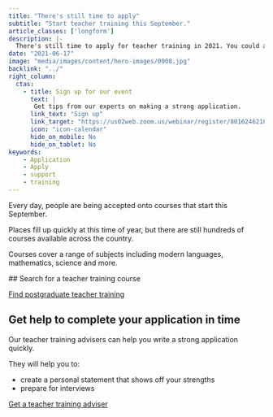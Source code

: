 ```yaml
---
title: "There's still time to apply"
subtitle: "Start teacher training this September."
article_classes: ['longform']
description: |-
  There's still time to apply for teacher training in 2021. You could apply now and be training by September 2021 if you follow these instructions.
date: "2021-06-17"
image: "media/images/content/hero-images/0008.jpg"
backlink: "../"
right_column:
  ctas:
    - title: Sign up for our event
      text: |
       Get tips from our experts on making a strong application.  
      link_text: "Sign up"
      link_target: "https://us02web.zoom.us/webinar/register/8016246210418/WN_HaeN54dwSlOVQParj9XWQg"
      icon: "icon-calendar"
      hide_on_mobile: No
      hide_on_tablet: No
keywords:
    - Application
    - Apply
    - support
    - training
---
```

Every day, people are being accepted onto courses that start this September.

Places fill up quickly at this time of year, but there are still hundreds of courses available across the country.

Courses cover a range of subjects including modern languages, mathematics, science and more.

## Search for a teacher training course

<a class ="button button--white" href ="https://www.find-postgraduate-teacher-training.service.gov.uk">Find postgraduate teacher training</a>

## Get help to complete your application in time

Our teacher training advisers can help you write a strong application quickly. 

They will help you to:

* create a personal statement that shows off your strengths
* prepare for interviews

<a href = "/tta-service" class ="button button--white">Get a teacher training adviser</a>
